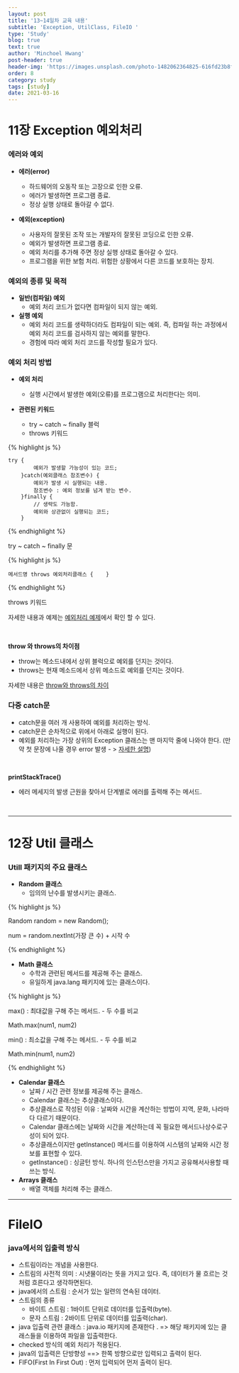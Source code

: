 ```yaml
---
layout: post
title: '13~14일차 교육 내용'
subtitle: 'Exception, UtilClass, FileIO '
type: 'Study'
blog: true
text: true
author: 'Minchoel Hwang'
post-header: true
header-img: 'https://images.unsplash.com/photo-1482062364825-616fd23b8fc1?ixid=MXwxMjA3fDB8MHxwaG90by1wYWdlfHx8fGVufDB8fHw%3D&ixlib=rb-1.2.1&auto=format&fit=crop&w=1350&q=80'
order: 8
category: study
tags: [study]
date: 2021-03-16
---
```


# 11장 Exception 예외처리

### 에러와 예외

- **에러(error)**

  - 하드웨어의 오동작 또는 고장으로 인한 오류.
  - 에러가 발생하면 프로그램 종료.
  - 정상 실행 상태로 돌아갈 수 없다.

- **예외(exception)**
  - 사용자의 잘못된 조작 또는 개발자의 잘못된 코딩으로 인한 오류.
  - 예외가 발생하면 프로그램 종료.
  - 예외 처리를 추가해 주면 정상 실행 상태로 돌아갈 수 있다.
  - 프로그램을 위한 보험 처리. 위험한 상황에서 다른 코드를 보호하는 장치.

### 예외의 종류 및 목적

- **일반(컴파일) 예외**
  - 예외 처리 코드가 없다면 컴파일이 되지 않는 예외.
- **실행 예외**
  - 예외 처리 코드를 생략하더라도 컴파일이 되는 예외. 즉, 컴파일 하는 과정에서 예외 처리 코드를 검사하지 않는 예외를 말한다.
  - 경험에 따라 예외 처리 코드를 작성할 필요가 있다.

### 예외 처리 방법

- **예외 처리**
  - 실행 시간에서 발생한 예외(오류)를 프로그램으로 처리한다는 의미.
- **관련된 키워드**

  - try ~ catch ~ finally 블럭
  - throws 키워드

{% highlight js %}

    try {
     		예외가 발생할 가능성이 있는 코드;
     	}catch(예외클래스 참조변수) {
     		예외가 발생 시 실행되는 내용.
            참조변수 : 예외 정보를 넘겨 받는 변수.
     	}finally {
    		// 생략도 가능함.
            예외와 상관없이 실행되는 코드;
     	}

{% endhighlight %}

<figcaption>try ~ catch ~ finally 문</figcaption>

{% highlight js %}

    메서드명 throws 예외처리클래스 {    }

{% endhighlight %}

<figcaption>throws 키워드</figcaption>

자세한 내용과 예제는 [예외처리 예제](https://imasoftwareengineer.tistory.com/82)에서 확인 할 수 있다.

<br/>

**throw 와 throws의 차이점**

- throw는 메소드내에서 상위 블럭으로 예외를 던지는 것이다.
- throws는 현재 메소드에서 상위 메소드로 예외를 던지는 것이다.

자세한 내용은 [throw와 throws의 차이](https://vitalholic.tistory.com/246)

### 다중 catch문

- catch문을 여러 개 사용하여 예외를 처리하는 방식.
- catch문은 순차적으로 위에서 아래로 실행이 된다.
- 예외를 처리하는 가장 상위의 Exception 클래스는 맨 마지막 줄에 나와야 한다. (만약 첫 문장에 나올 경우 error 발생 - > [자세한 설명](https://codedragon.tistory.com/4559))

<br/>

**printStackTrace()**

- 에러 메세지의 발생 근원을 찾아서 단계별로 에러를 출력해 주는 메서드.

<br/>

---

# 12장 Util 클래스

### Utill 패키지의 주요 클래스

- **Random 클래스**
  - 임의의 난수를 발생시키는 클래스.

{% highlight js %}

Random random = new Random();

num = random.nextInt(가장 큰 수) + 시작 수

{% endhighlight %}

- **Math 클래스**
  - 수학과 관련된 메서드를 제공해 주는 클래스.
  - 유일하게 java.lang 패키지에 있는 클래스이다.

{% highlight js %}

max() : 최대값을 구해 주는 메서드. - 두 수를 비교

Math.max(num1, num2)

min() : 최소값을 구해 주는 메서드. - 두 수를 비교

Math.min(num1, num2)

{% endhighlight %}

- **Calendar 클래스**
  - 날짜 / 시간 관련 정보를 제공해 주는 클래스.
  - Calendar 클래스는 추상클래스이다.
  - 추상클래스로 작성된 이유 : 날짜와 시간을 계산하는 방법이 지역, 문화, 나라마다 다르기 때문이다.
  - Calendar 클래스에는 날짜와 시간을 계산하는데 꼭 필요한 메서드나상수로구성이 되어 있다.
  - 추상클래스이지만 getInstance() 메서드를 이용하여 시스템의 날짜와 시간 정보를 표현할 수 있다.
  - getInstance() : 싱글턴 방식. 하나의 인스턴스만을 가지고 공유해서사용할 때 쓰는 방식.
- **Arrays 클래스**
  - 배열 객체를 처리해 주는 클래스.

---

# FileIO

### java에서의 입출력 방식

- 스트림이라는 개념을 사용한다.
- 스트림의 사전적 의미 : 시냇물이라는 뜻을 가지고 있다. 즉, 데이터가 물 흐르는 것처럼 흐른다고 생각하면된다.
- java에서의 스트림 : 순서가 있는 일련의 연속된 데이터.
- 스트림의 종류
  - 바이트 스트림 : 1바이트 단위로 데이터를 입출력(byte).
  - 문자 스트림 : 2바이트 단위로 데이터를 입출력(char).
- java 입출력 관련 클래스 : java.io 패키지에 존재한다 . => 해당 패키지에 있는 클래스들을 이용하여 파일을 입출력한다.
- checked 방식의 예외 처리가 적용된다.
- java의 입출력은 단방향성 ==> 한쪽 방향으로만 입력되고 출력이 된다.
- FIFO(First In First Out) : 먼저 입력되어 먼저 출력이 된다.
